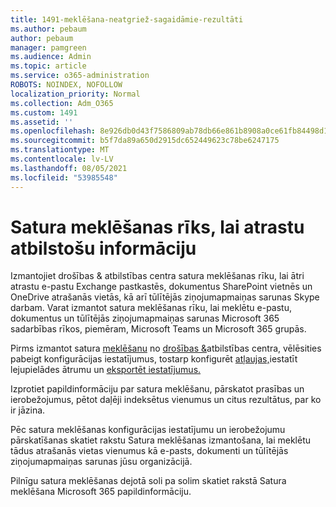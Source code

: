 ```yaml
---
title: 1491-meklēšana-neatgriež-sagaidāmie-rezultāti
ms.author: pebaum
author: pebaum
manager: pamgreen
ms.audience: Admin
ms.topic: article
ms.service: o365-administration
ROBOTS: NOINDEX, NOFOLLOW
localization_priority: Normal
ms.collection: Adm_O365
ms.custom: 1491
ms.assetid: ''
ms.openlocfilehash: 8e926db0d43f7586809ab78db66e861b8908a0ce61fb84498d1993bcc301d5f4
ms.sourcegitcommit: b5f7da89a650d2915dc652449623c78be6247175
ms.translationtype: MT
ms.contentlocale: lv-LV
ms.lasthandoff: 08/05/2021
ms.locfileid: "53985548"
---
```

# <a name="content-search-tool-to-find-relevant-info"></a>Satura meklēšanas rīks, lai atrastu atbilstošu informāciju

Izmantojiet drošības & atbilstības centra satura meklēšanas rīku, lai ātri atrastu e-pastu Exchange pastkastēs, dokumentus SharePoint vietnēs un OneDrive atrašanās vietās, kā arī tūlītējās ziņojumapmaiņas sarunas Skype darbam. Varat izmantot satura meklēšanas rīku, lai meklētu e-pastu, dokumentus un tūlītējās ziņojumapmaiņas sarunas Microsoft 365 sadarbības rīkos, piemēram, Microsoft Teams un Microsoft 365 grupās.


Pirms izmantot satura [meklēšanu](https://sip.protection.office.com/contentsearchbeta?ContentOnly=1) no [drošības &](https://sip.protection.office.com/homepage)atbilstības centra, vēlēsities pabeigt konfigurācijas [](https://docs.microsoft.com/microsoft-365/compliance/increase-download-speeds-when-exporting-ediscovery-results) iestatījumus, tostarp konfigurēt [atļaujas,](https://docs.microsoft.com/microsoft-365/compliance/permissions-filtering-for-content-search)iestatīt lejupielādes ātrumu un [eksportēt iestatījumus.](https://docs.microsoft.com/microsoft-365/compliance/disable-reports-when-you-export-content-search-results)

Izprotiet papildinformāciju par satura meklēšanu, pārskatot prasības un ierobežojumus, pētot daļēji indeksētus vienumus un citus rezultātus, par ko ir jāzina. [](https://docs.microsoft.com/microsoft-365/compliance/limits-for-content-search) [](https://docs.microsoft.com/microsoft-365/compliance/investigating-partially-indexed-items-in-ediscovery)

Pēc satura meklēšanas konfigurācijas iestatījumu un ierobežojumu pārskatīšanas skatiet rakstu Satura meklēšanas izmantošana, lai meklētu tādus atrašanās vietas vienumus kā e-pasts, dokumenti un [ </a> tūlītējās ziņojumapmaiņas sarunas jūsu organizācijā.](https://docs.microsoft.com/microsoft-365/compliance/content-search)

Pilnīgu satura meklēšanas dejotā soli pa [](https://docs.microsoft.com/microsoft-365/compliance/search-for-content) solim skatiet rakstā Satura meklēšana Microsoft 365 papildinformāciju.
